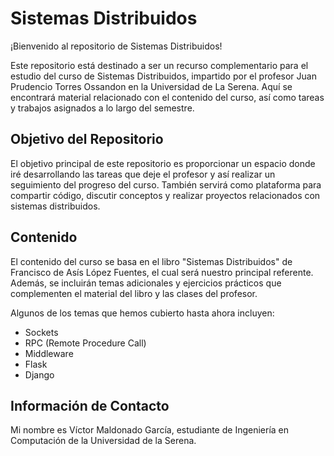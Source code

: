 # Sistemas Distribuidos

¡Bienvenido al repositorio de Sistemas Distribuidos!

Este repositorio está destinado a ser un recurso complementario para el estudio del curso de Sistemas Distribuidos, impartido por el profesor Juan Prudencio Torres Ossandon en la Universidad de La Serena. Aquí se encontrará material relacionado con el contenido del curso, así como tareas y trabajos asignados a lo largo del semestre.

## Objetivo del Repositorio

El objetivo principal de este repositorio es proporcionar un espacio donde iré desarrollando las tareas que deje el profesor y así realizar un seguimiento del progreso del curso. También servirá como plataforma para compartir código, discutir conceptos y realizar proyectos relacionados con sistemas distribuidos.

## Contenido

El contenido del curso se basa en el libro "Sistemas Distribuidos" de Francisco de Asís López Fuentes, el cual será nuestro principal referente. Además, se incluirán temas adicionales y ejercicios prácticos que complementen el material del libro y las clases del profesor.

Algunos de los temas que hemos cubierto hasta ahora incluyen:

- Sockets
- RPC (Remote Procedure Call)
- Middleware
- Flask
- Django

## Información de Contacto

Mi nombre es Víctor Maldonado García, estudiante de Ingeniería en Computación de la Universidad de la Serena.
